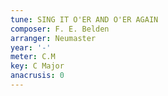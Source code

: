 ```yaml
---
tune: SING IT O'ER AND O'ER AGAIN
composer: F. E. Belden
arranger: Neumaster
year: '-'
meter: C.M
key: C Major
anacrusis: 0
---
```

